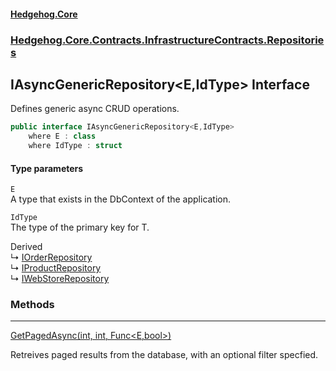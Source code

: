 #### [Hedgehog.Core](index.md 'index')
### [Hedgehog.Core.Contracts.InfrastructureContracts.Repositories](Hedgehog_Core_Contracts_InfrastructureContracts_Repositories.md 'Hedgehog.Core.Contracts.InfrastructureContracts.Repositories')
## IAsyncGenericRepository&lt;E,IdType&gt; Interface
Defines generic async CRUD operations.  
```csharp
public interface IAsyncGenericRepository<E,IdType>
    where E : class
    where IdType : struct
```
#### Type parameters
<a name='Hedgehog_Core_Contracts_InfrastructureContracts_Repositories_IAsyncGenericRepository_E_IdType__E'></a>
`E`  
A type that exists in the DbContext of the application.
  
<a name='Hedgehog_Core_Contracts_InfrastructureContracts_Repositories_IAsyncGenericRepository_E_IdType__IdType'></a>
`IdType`  
The type of the primary key for T.
  

Derived  
&#8627; [IOrderRepository](Hedgehog_Core_Contracts_InfrastructureContracts_Repositories_IOrderRepository.md 'Hedgehog.Core.Contracts.InfrastructureContracts.Repositories.IOrderRepository')  
&#8627; [IProductRepository](Hedgehog_Core_Contracts_InfrastructureContracts_Repositories_IProductRepository.md 'Hedgehog.Core.Contracts.InfrastructureContracts.Repositories.IProductRepository')  
&#8627; [IWebStoreRepository](Hedgehog_Core_Contracts_InfrastructureContracts_Repositories_IWebStoreRepository.md 'Hedgehog.Core.Contracts.InfrastructureContracts.Repositories.IWebStoreRepository')  
### Methods

***
[GetPagedAsync(int, int, Func&lt;E,bool&gt;)](Hedgehog_Core_Contracts_InfrastructureContracts_Repositories_IAsyncGenericRepository_E_IdType__GetPagedAsync(int_int_System_Func_E_bool_).md 'Hedgehog.Core.Contracts.InfrastructureContracts.Repositories.IAsyncGenericRepository&lt;E,IdType&gt;.GetPagedAsync(int, int, System.Func&lt;E,bool&gt;)')

Retreives paged results from the database, with an optional filter specfied.  

